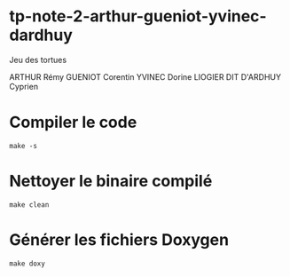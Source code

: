 # tp-note-2-arthur-gueniot-yvinec-dardhuy

Jeu des tortues

ARTHUR Rémy
GUENIOT Corentin
YVINEC Dorine
LIOGIER DIT D'ARDHUY Cyprien


# Compiler le code
    make -s

# Nettoyer le binaire compilé
    make clean

# Générer les fichiers Doxygen 
    make doxy